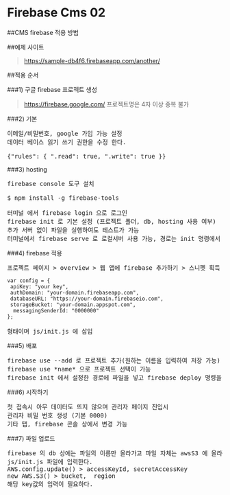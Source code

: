 # Firebase Cms 02

##CMS firebase 적용 방법

##예제 사이트
>https://sample-db4f6.firebaseapp.com/another/

##적용 순서

###1) 구글 firebase 프로젝트 생성
>https://firebase.google.com/
>프로젝트명은 4자 이상 중복 불가

###2) 기본
<pre>
이메일/비밀번호, google 가입 가능 설정
데이터 베이스 읽기 쓰기 권한을 수정 한다.

{"rules": { ".read": true, ".write": true }}
</pre>

###3) hosting 
<pre>
firebase console 도구 설치

$ npm install -g firebase-tools

터미널 에서 firebase login 으로 로그인
firebase init 로 기본 설정 (프로젝트 폴더, db, hosting 사용 여부)
추가 서버 없이 파일을 실행하여도 테스트가 가능
터미널에서 firebase serve 로 로컬서버 사용 가능, 경로는 init 명령에서 선택한 폴더
</pre>

###4) firebase 적용
<pre>
프로젝트 페이지 > overview > 웹 앱에 firebase 추가하기 > 스니펫 획득
<code>
var config = {
 apiKey: "your key",
 authDomain: "your-domain.firebaseapp.com",
 databaseURL: "https://your-domain.firebaseio.com",
 storageBucket: "your-domain.appspot.com",
  messagingSenderId: "0000000"
};
</code>
형태이며 js/init.js 에 삽입
</pre>

###5) 배포
<pre>
firebase use --add 로 프로젝트 추가(원하는 이름을 입력하여 저장 가능)
firebase use *name* 으로 프로젝트 선택이 가능
firebase init 에서 설정한 경로에 파일을 넣고 firebase deploy 명령을 사용
</pre>

###6) 시작하기
<pre>
첫 접속시 아무 데이터도 뜨지 않으며 관리자 페이지 진입시 
관리자 비밀 번호 생성 (기본 0000)
기타 탭, firebase 콘솔 상에서 변경 가능
</pre>

###7) 파일 업로드
<pre>
firebase 의 db 상에는 파일의 이름만 올라가고 파일 자체는 awsS3 에 올라간다.
js/init.js 파일에 입력한다.
AWS.config.update() > accessKeyId, secretAccessKey 
new AWS.S3() > bucket,  region
해당 key값의 입력이 필요하다.
</pre>
